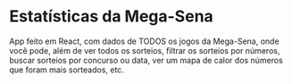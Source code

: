 # Estatísticas da Mega-Sena

App feito em React, com dados de TODOS os jogos da Mega-Sena, onde você pode, além de ver todos os sorteios, filtrar os sorteios por números, buscar sorteios por concurso ou data, ver um mapa de calor dos números que foram mais sorteados, etc.